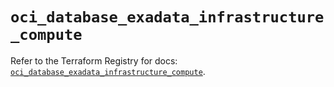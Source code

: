 # `oci_database_exadata_infrastructure_compute`

Refer to the Terraform Registry for docs: [`oci_database_exadata_infrastructure_compute`](https://registry.terraform.io/providers/hashicorp/oci/7.19.0/docs/resources/database_exadata_infrastructure_compute).
